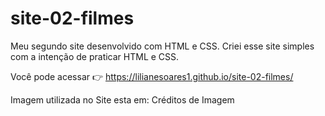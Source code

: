 # site-02-filmes
Meu segundo site desenvolvido com HTML e CSS.
Criei esse site simples com a intenção de praticar HTML e CSS.

Você pode acessar 👉 https://lilianesoares1.github.io/site-02-filmes/

Imagem utilizada no Site esta em: Créditos de Imagem
